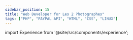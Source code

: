 ```yaml
---
sidebar_position: 15
title: "Web Developer for Les 2 Photographes"
tags: ["PHP", "PAYPAL API", "HTML", "CSS", "LINUX"]
---
```


import Experience from '@site/src/components/experience';

<Experience title={frontMatter.title} />
